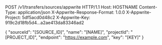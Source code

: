 POST /v1/transfers/sources/appwrite HTTP/1.1
Host: HOSTNAME
Content-Type: application/json
X-Appwrite-Response-Format: 1.0.0
X-Appwrite-Project: 5df5acd0d48c2
X-Appwrite-Key: 919c2d18fb5d4...a2ae413da83346ad2

{
  "sourceId": "[SOURCE_ID]",
  "name": "[NAME]",
  "projectId": "[PROJECT_ID]",
  "endpoint": "https://example.com",
  "key": "[KEY]"
}
